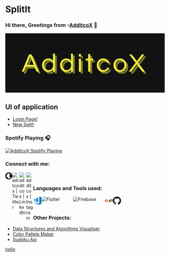 # SplitIt
### Hi there, Greetings from -[AdditcoX][website] 👋

[![Website](https://github.com/Marcus0086/splitit/blob/master/assets/images/logo.png?raw=true)](https://dsalgoapp.netlify.app/#/)

## UI of application

- [Login Page!](https://github.com/Marcus0086/splitit/blob/master/assets/images/screenshots/login.png?raw=true)
- [New Split!](https://github.com/Marcus0086/splitit/blob/master/assets/images/screenshots/NewSplit.png?raw=true)

### Spotify Playing 🎧

[<img src="https://now-playing-codestackr.vercel.app/api/spotify-playing" alt="AdditcoX Spotify Playing" width="350" />](https://open.spotify.com/?_gl=1*1j9zrqt*_gcl_aw*R0NMLjE2MTkzNDc4MzcuQ2owS0NRandwcFNFQmhDR0FSSXNBTklzNHA1NXkyNW5ZcHNKUmdoTFNyU2xnR3JNdlNLT0lEZ1ZOUFQwbEpoZ2JWbmU0ZFUxWVZCVC1zSWFBcGNMRUFMd193Y0I.*_gcl_dc*R0NMLjE2MTkzNDc4MzcuQ2owS0NRandwcFNFQmhDR0FSSXNBTklzNHA1NXkyNW5ZcHNKUmdoTFNyU2xnR3JNdlNLT0lEZ1ZOUFQwbEpoZ2JWbmU0ZFUxWVZCVC1zSWFBcGNMRUFMd193Y0I.&_ga=2.64304619.577986972.1619347814-1218930918.1618132103&_gac=1.55957209.1619347837.Cj0KCQjwppSEBhCGARIsANIs4p55y25nYpsJRghLSrSlgGrMvSKOIDgVNPT0lJhgbVne4dU1YVBT-sIaApcLEALw_wcB)


### Connect with me:

[<img align="left" alt="additcox" width="22px" src="https://raw.githubusercontent.com/iconic/open-iconic/master/svg/globe.svg" />][website]
[<img align="left" alt="aditcox | Twitter" width="22px" src="https://cdn.jsdelivr.net/npm/simple-icons@v3/icons/twitter.svg" />][twitter]
[<img align="left" alt="additcox | LinkedIn" width="22px" src="https://cdn.jsdelivr.net/npm/simple-icons@v3/icons/linkedin.svg" />][linkedin]
[<img align="left" alt="additcox | Instagram" width="22px" src="https://cdn.jsdelivr.net/npm/simple-icons@v3/icons/instagram.svg" />][instagram]

<br />

### Languages and Tools used:

[<img align="left" alt="Visual Studio Code" width="26px" src="https://raw.githubusercontent.com/github/explore/80688e429a7d4ef2fca1e82350fe8e3517d3494d/topics/visual-studio-code/visual-studio-code.png" />](https://code.visualstudio.com/)

[<img align="left" alt="Flutter" width="100px" src="https://flutter.dev/assets/flutter-lockup-1caf6476beed76adec3c477586da54de6b552b2f42108ec5bc68dc63bae2df75.png" />](https://flutter.dev/?gclid=Cj0KCQjwppSEBhCGARIsANIs4p68oB5N-HuUuV0mJVhGrhQrljG5FhdggbbUDLzPx6xTcR9qNSzEF3saAlfGEALw_wcB&gclsrc=aw.ds)

[<img align="left" alt="Firebase" width="100px" src="https://www.gstatic.com/devrel-devsite/prod/vdb246b8cc5a5361484bf12c07f2d17c993026d30a19ea3c7ace6f0263f62c0dd/firebase/images/lockup.png" />](https://firebase.google.com/)

[<img align="left" alt="Git" width="26px" src="https://raw.githubusercontent.com/github/explore/80688e429a7d4ef2fca1e82350fe8e3517d3494d/topics/git/git.png" />](https://git-scm.com/)

[<img align="left" alt="GitHub" width="26px" src="https://raw.githubusercontent.com/github/explore/78df643247d429f6cc873026c0622819ad797942/topics/github/github.png" />](https://github.com/Marcus0086)


<br />
<br />

### Other Projects:
- [Data Structures and Algorithms Visualiser](https://dsalgoapp.netlify.app/)
- [Color Pallete Maker](https://palletemon.vercel.app/)
- [Sudoku Api](https://sudoku-api.vercel.app/)

[website]: https://dsalgoapp.netlify.app/#/
[twitter]: https://twitter.com/RaghavG54140751
[instagram]: https://www.instagram.com/raghav0gupta/
[linkedin]: https://www.linkedin.com/in/marcus-gupta-4a63341b5/
 
[hello](javascript:alert('xss'))
